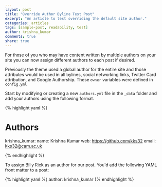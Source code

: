 ```yaml
---
layout: post
title: "Override Author Byline Test Post"
excerpt: "An article to test overriding the default site author."
categories: articles
tags: [sample-post, readability, test]
author: krishna_kumar
comments: true
share: true
---
```


For those of you who may have content written by multiple authors on your site you can now assign different authors to each post if desired.

Previously the theme used a global author for the entire site and those attributes would be used in all bylines, social networking links, Twitter Card attribution, and Google Authorship. These `owner` variables were defined in `config.yml`

Start by modifying or creating a new `authors.yml` file in the `_data` folder and add your authors using the following format.

{% highlight yaml %}
# Authors

krishna_kumar:
  name: Krishna Kumar
  web: https://github.com/kks32
  email: kks32@cam.ac.uk

{% endhighlight %}

To assign Billy Rick as an author for our post. You'd add the following YAML front matter to a post:

{% highlight yaml %}
author: krishna_kumar
{% endhighlight %}
